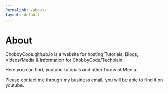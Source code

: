 ```yaml
---
Permalink: /about/
layout: default
---
```


# About

ChobbyCode.github.io is a website for hosting Tutorials, Blogs, Videos/Media & Information for ChobbyCode/Techplain.

Here you can find, youtube tutorials and other forms of Media.

Please contact me through my business email, you will be able to find it on youtube.